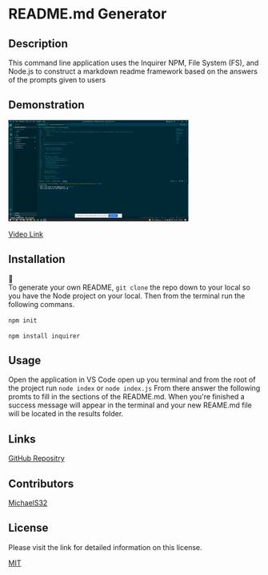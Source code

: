 # README.md Generator

  ## Description
  This command line application uses the Inquirer NPM, File System (FS), and Node.js to construct a markdown readme framework based on the answers of the prompts given to users

  ## Demonstration
  ![Gif demo of README-generator](./src/6lp8wv.gif)

  [Video Link](https://drive.google.com/file/d/1e1sAo6Cs3j0ioHTJ98gfcNv22Exm872g/view)

  ## Installation
  💾   
  To generate your own README, `git clone` the repo down to your local so you have the Node project on your local.
  Then from the terminal run the following commans.
  
  `npm init`
  
  `npm install inquirer`

  ## Usage
  Open the application in VS Code open up you terminal and from the root of the project run
  `node index`
  or
  `node index.js`
  From there answer the following promts to fill in the sections of the README.md. When you're finished a success message will appear in the terminal and your new REAME.md file will be located in the results folder.

  ## Links
  [GitHub Repositry](https://github.com/MichaelS32/README-generator)

  ## Contributors
  [MichaelS32](https://github.com/MichaelS32)

  ## License
  Please visit the link for detailed information on this license.

  [MIT](https://www.mit.edu/~amini/LICENSE.md)